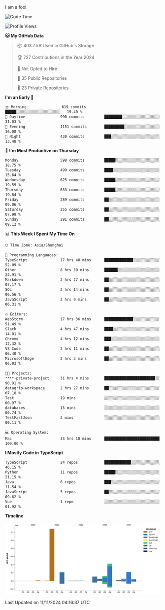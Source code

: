 I am a fool.

<!--START_SECTION:waka-->
![Code Time](http://img.shields.io/badge/Code%20Time-2%2C066%20hrs%2044%20mins-blue)

![Profile Views](http://img.shields.io/badge/Profile%20Views-0-blue)

**🐱 My GitHub Data** 

> 📦 403.7 kB Used in GitHub's Storage 
 > 
> 🏆 727 Contributions in the Year 2024
 > 
> 🚫 Not Opted to Hire
 > 
> 📜 35 Public Repositories 
 > 
> 🔑 23 Private Repositories 
 > 
**I'm an Early 🐤** 

```text
🌞 Morning                619 commits         █████░░░░░░░░░░░░░░░░░░░░   19.40 % 
🌆 Daytime                990 commits         ████████░░░░░░░░░░░░░░░░░   31.03 % 
🌃 Evening                1151 commits        █████████░░░░░░░░░░░░░░░░   36.08 % 
🌙 Night                  430 commits         ███░░░░░░░░░░░░░░░░░░░░░░   13.48 % 
```
📅 **I'm Most Productive on Thursday** 

```text
Monday                   598 commits         █████░░░░░░░░░░░░░░░░░░░░   18.75 % 
Tuesday                  499 commits         ████░░░░░░░░░░░░░░░░░░░░░   15.64 % 
Wednesday                625 commits         █████░░░░░░░░░░░░░░░░░░░░   19.59 % 
Thursday                 633 commits         █████░░░░░░░░░░░░░░░░░░░░   19.84 % 
Friday                   289 commits         ██░░░░░░░░░░░░░░░░░░░░░░░   09.06 % 
Saturday                 255 commits         ██░░░░░░░░░░░░░░░░░░░░░░░   07.99 % 
Sunday                   291 commits         ██░░░░░░░░░░░░░░░░░░░░░░░   09.12 % 
```


📊 **This Week I Spent My Time On** 

```text
🕑︎ Time Zone: Asia/Shanghai

💬 Programming Languages: 
TypeScript               17 hrs 48 mins      █████████████░░░░░░░░░░░░   52.09 % 
Other                    8 hrs 30 mins       ██████░░░░░░░░░░░░░░░░░░░   24.91 % 
Markdown                 2 hrs 27 mins       ██░░░░░░░░░░░░░░░░░░░░░░░   07.17 % 
SQL                      2 hrs 14 mins       ██░░░░░░░░░░░░░░░░░░░░░░░   06.56 % 
JavaScript               2 hrs 9 mins        ██░░░░░░░░░░░░░░░░░░░░░░░   06.31 % 

🔥 Editors: 
WebStorm                 17 hrs 36 mins      █████████████░░░░░░░░░░░░   51.49 % 
Slack                    4 hrs 47 mins       ████░░░░░░░░░░░░░░░░░░░░░   14.01 % 
Chrome                   4 hrs 12 mins       ███░░░░░░░░░░░░░░░░░░░░░░   12.32 % 
VS Code                  2 hrs 11 mins       ██░░░░░░░░░░░░░░░░░░░░░░░   06.40 % 
MicrosoftEdge            2 hrs 3 mins        ██░░░░░░░░░░░░░░░░░░░░░░░   06.03 % 

🐱‍💻 Projects: 
****-private-project     31 hrs 4 mins       ███████████████████████░░   90.91 % 
datagrip-workspace       2 hrs 27 mins       ██░░░░░░░░░░░░░░░░░░░░░░░   07.18 % 
Test                     19 mins             ░░░░░░░░░░░░░░░░░░░░░░░░░   00.97 % 
databases                15 mins             ░░░░░░░░░░░░░░░░░░░░░░░░░   00.74 % 
TestFastJson             2 mins              ░░░░░░░░░░░░░░░░░░░░░░░░░   00.11 % 

💻 Operating System: 
Mac                      34 hrs 10 mins      █████████████████████████   100.00 % 
```

**I Mostly Code in TypeScript** 

```text
TypeScript               24 repos            ████████████░░░░░░░░░░░░░   46.15 % 
Python                   11 repos            █████░░░░░░░░░░░░░░░░░░░░   21.15 % 
Java                     6 repos             ███░░░░░░░░░░░░░░░░░░░░░░   11.54 % 
JavaScript               5 repos             ██░░░░░░░░░░░░░░░░░░░░░░░   09.62 % 
Vue                      1 repo              ░░░░░░░░░░░░░░░░░░░░░░░░░   01.92 % 
```



**Timeline**

![Lines of Code chart](https://raw.githubusercontent.com/VeejaLiu/VeejaLiu/master/assets/bar_graph.png)


 Last Updated on 11/11/2024 04:16:37 UTC
<!--END_SECTION:waka-->
